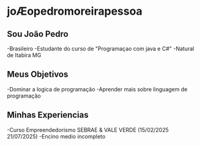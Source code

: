 # joÆopedromoreirapessoa 
## Sou João Pedro
-Brasileiro
-Estudante do curso de "Programaçao com java e C#"
-Natural de Itabira MG

## Meus Objetivos


-Dominar a logica de programação
-Aprender mais sobre linguagem de programação


##  Minhas Experiencias


-Curso Empreendedorismo SEBRAE & VALE VERDE (15/02/2025 21/07/2025)
-Encino medio incompleto


















